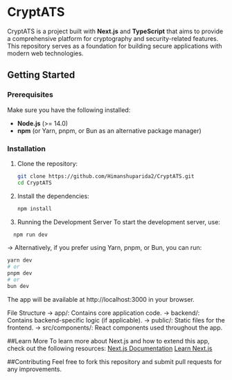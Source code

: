 # CryptATS

CryptATS is a project built with **Next.js** and **TypeScript** that aims to provide a comprehensive platform for cryptography and security-related features. This repository serves as a foundation for building secure applications with modern web technologies.

## Getting Started

### Prerequisites

Make sure you have the following installed:

- **Node.js** (>= 14.0)
- **npm** (or Yarn, pnpm, or Bun as an alternative package manager)

### Installation

1. Clone the repository:

   ```bash
   git clone https://github.com/Himanshuparida2/CryptATS.git
   cd CryptATS
2. Install the dependencies:
    ```bash
    npm install
3. Running the Development Server
To start the development server, use:

  ```bash
    npm run dev
```
-> Alternatively, if you prefer using Yarn, pnpm, or Bun, you can run:
```bash
yarn dev
# or
pnpm dev
# or
bun dev
```
The app will be available at http://localhost:3000 in your browser.

File Structure
-> app/: Contains core application code.
-> backend/: Contains backend-specific logic (if applicable).
-> public/: Static files for the frontend.
-> src/components/: React components used throughout the app.

##Learn More
To learn more about Next.js and how to extend this app, check out the following resources:
[Next.js Documentation](https://nextjs.org/docs)
[Learn Next.js](https://nextjs.org/learn)

##Contributing
Feel free to fork this repository and submit pull requests for any improvements.
